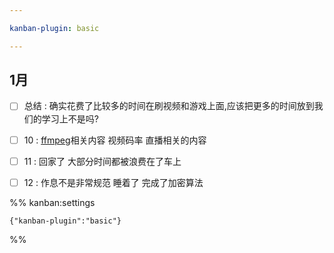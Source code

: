 ```yaml
---

kanban-plugin: basic

---
```


## 1月

- [ ] 总结 : 确实花费了比较多的时间在刷视频和游戏上面,应该把更多的时间放到我们的学习上不是吗?
- [ ] 10 : [ffmpeg](ffmpeg.md)相关内容 视频码率 直播相关的内容
- [ ] 11 : 回家了 大部分时间都被浪费在了车上
- [ ] 12 : 作息不是非常规范 睡着了 完成了加密算法




%% kanban:settings
```
{"kanban-plugin":"basic"}
```
%%